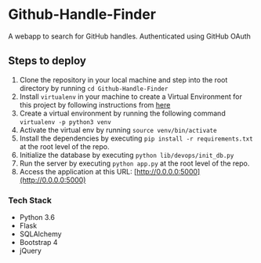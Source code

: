 # Github-Handle-Finder
A webapp to search for GitHub handles. Authenticated using GitHub OAuth

## Steps to deploy
1. Clone the repository in your local machine and step into the root directory by running `cd Github-Handle-Finder`
2. Install `virtualenv` in your machine to create a Virtual Environment for this project by following instructions from [here](https://virtualenv.pypa.io/en/stable/installation/)
3. Create a virtual environment by running the following command `virtualenv -p python3 venv`
4. Activate the virtual env by running `source venv/bin/activate`
5. Install the dependencies by executing `pip install -r requirements.txt` at the root level of the repo.
6. Initialize the database by executing `python lib/devops/init_db.py`
7. Run the server by executing `python app.py` at the root level of the repo.
8. Access the application at this URL: [http://0.0.0.0:5000](http://0.0.0.0:5000)

### Tech Stack
- Python 3.6
- Flask
- SQLAlchemy
- Bootstrap 4
- jQuery
